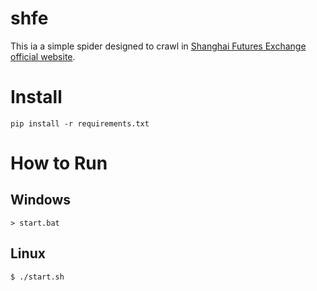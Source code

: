 # shfe

This ia a simple spider designed to crawl in [Shanghai Futures Exchange official website](http://www.shfe.com.cn/).

# Install

```
pip install -r requirements.txt
```

# How to Run

## Windows

```
> start.bat
```

## Linux

```
$ ./start.sh
```

